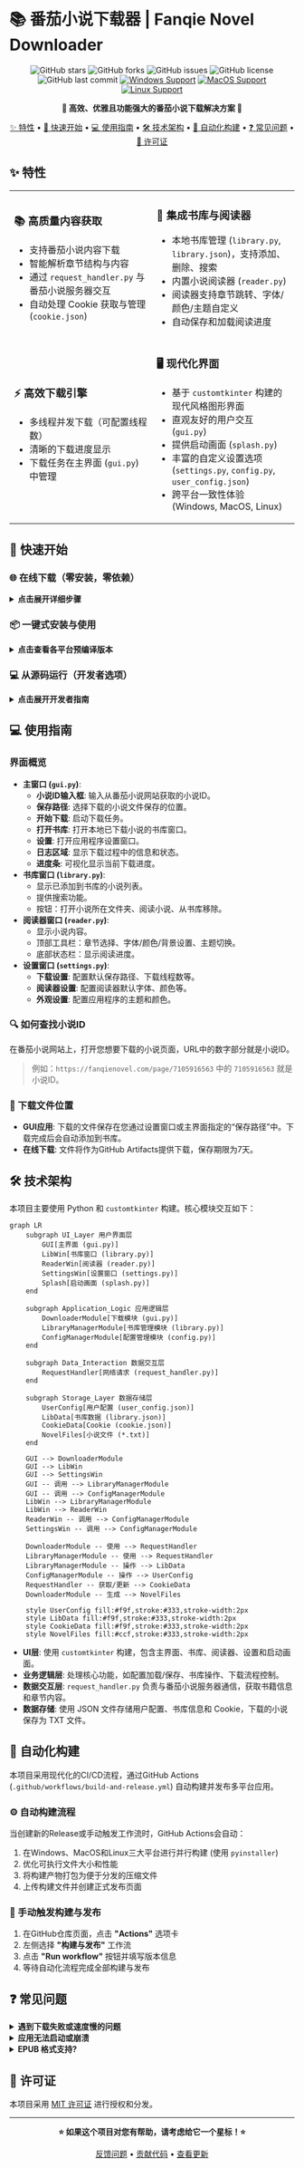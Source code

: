 # 📚 番茄小说下载器 | Fanqie Novel Downloader

<div align="center">

![GitHub stars](https://img.shields.io/github/stars/POf-L/Fanqie-Tomato-Downloader?style=flat-square&logo=github)
![GitHub forks](https://img.shields.io/github/forks/POf-L/Fanqie-Tomato-Downloader?style=flat-square&logo=github)
![GitHub issues](https://img.shields.io/github/issues/POf-L/Fanqie-Tomato-Downloader?style=flat-square&logo=github)
![GitHub license](https://img.shields.io/github/license/POf-L/Fanqie-Tomato-Downloader?style=flat-square)
![GitHub last commit](https://img.shields.io/github/last-commit/POf-L/Fanqie-Tomato-Downloader?style=flat-square)
[![Windows Support](https://img.shields.io/badge/Windows-0078D6?style=flat-square&logo=windows&logoColor=white)](https://github.com/POf-L/Fanqie-Tomato-Downloader/releases)
[![MacOS Support](https://img.shields.io/badge/MacOS-000000?style=flat-square&logo=apple&logoColor=white)](https://github.com/POf-L/Fanqie-Tomato-Downloader/releases)
[![Linux Support](https://img.shields.io/badge/Linux-FCC624?style=flat-square&logo=linux&logoColor=black)](https://github.com/POf-L/Fanqie-Tomato-Downloader/releases)

**🌟 高效、优雅且功能强大的番茄小说下载解决方案 🌟**

[✨ 特性](#-特性) •
[🚀 快速开始](#-快速开始) •
[💻 使用指南](#-使用指南) •
[🛠️ 技术架构](#-技术架构) •
[🔄 自动化构建](#-自动化构建) •
[❓ 常见问题](#-常见问题) •
[📜 许可证](#-许可证)

</div>

## ✨ 特性

<table>
  <tr>
    <td width="50%">
      <h3>📚 高质量内容获取</h3>
      <ul>
        <li>支持番茄小说内容下载</li>
        <li>智能解析章节结构与内容</li>
        <li>通过 <code>request_handler.py</code> 与番茄小说服务器交互</li>
        <li>自动处理 Cookie 获取与管理 (<code>cookie.json</code>)</li>
      </ul>
    </td>
    <td width="50%">
      <h3>📖 集成书库与阅读器</h3>
      <ul>
        <li>本地书库管理 (<code>library.py</code>, <code>library.json</code>)，支持添加、删除、搜索</li>
        <li>内置小说阅读器 (<code>reader.py</code>)</li>
        <li>阅读器支持章节跳转、字体/颜色/主题自定义</li>
        <li>自动保存和加载阅读进度</li>
      </ul>
    </td>
  </tr>
  <tr>
    <td>
      <h3>⚡ 高效下载引擎</h3>
      <ul>
        <li>多线程并发下载（可配置线程数）</li>
        <li>清晰的下载进度显示</li>
        <li>下载任务在主界面 (<code>gui.py</code>) 中管理</li>
      </ul>
    </td>
    <td>
      <h3>🖥️ 现代化界面</h3>
      <ul>
        <li>基于 <code>customtkinter</code> 构建的现代风格图形界面</li>
        <li>直观友好的用户交互 (<code>gui.py</code>)</li>
        <li>提供启动画面 (<code>splash.py</code>)</li>
        <li>丰富的自定义设置选项 (<code>settings.py</code>, <code>config.py</code>, <code>user_config.json</code>)</li>
        <li>跨平台一致性体验 (Windows, MacOS, Linux)</li>
      </ul>
    </td>
  </tr>
</table>

## 🚀 快速开始

### 🌐 在线下载（零安装，零依赖）

<details>
<summary><b>点击展开详细步骤</b></summary>

利用GitHub Actions的强大功能，无需在本地安装任何软件即可下载小说：

1. 在GitHub仓库页面，点击 **"Actions"** 选项卡
2. 左侧选择 **"在线下载小说"** 工作流 (`.github/workflows/download-novel.yml`)
3. 点击 **"Run workflow"** 按钮
4. 填写以下信息：
   - **小说ID**：从番茄小说网址中获取（例如：`https://fanqienovel.com/page/7105916563` 中的 `7105916563`）
   - **下载线程数**：默认为5，可选1-10
   - **输出格式**：目前仅支持 txt
5. 点击 **"Run workflow"** 开始下载
6. 下载完成后，点击运行记录中的 **"Summary"** 标签
7. 在 **"Artifacts"** 部分找到并下载小说文件（保存期限为7天）

</details>

### 📦 一键式安装与使用

<details>
<summary><b>点击查看各平台预编译版本</b></summary>

从 [📥 官方发布页](https://github.com/POf-L/Fanqie-Tomato-Downloader/releases) 下载适合您系统的预编译版本：

| 平台 | 下载链接 | 说明 |
|------|---------|------|
| Windows | [`Fanqie-Novel-Downloader-Windows.zip`](https://github.com/POf-L/Fanqie-Tomato-Downloader/releases) | 解压后双击运行 `番茄小说下载器.exe` |
| MacOS | [`Fanqie-Novel-Downloader-MacOS.zip`](https://github.com/POf-L/Fanqie-Tomato-Downloader/releases) | 解压后运行 `番茄小说下载器` 应用 |
| Linux | [`Fanqie-Novel-Downloader-Linux.zip`](https://github.com/POf-L/Fanqie-Tomato-Downloader/releases) | 解压后运行 `番茄小说下载器` 可执行文件 |

</details>

### 💻 从源码运行（开发者选项）

<details>
<summary><b>点击展开开发者指南</b></summary>

**依赖:**
*   Python 3.x
*   主要库 (详见 `requirements.txt`):
    *   `customtkinter`: 用于构建图形用户界面
    *   `requests`: 用于发送网络请求
    *   `Pillow`: 用于图像处理 (如图标)
    *   `beautifulsoup4`: 用于解析HTML内容 (如果需要)
    *   `pyinstaller`: (可选) 用于打包成可执行文件

```bash
# 1. 克隆代码仓库
git clone https://github.com/POf-L/Fanqie-Tomato-Downloader.git
cd Fanqie-Tomato-Downloader

# 2. 安装依赖库
pip install -r requirements.txt

# 3. 启动应用
python gui.py
```

</details>

## 💻 使用指南

### 界面概览

*   **主窗口 (`gui.py`)**:
    *   **小说ID输入框**: 输入从番茄小说网站获取的小说ID。
    *   **保存路径**: 选择下载的小说文件保存的位置。
    *   **开始下载**: 启动下载任务。
    *   **打开书库**: 打开本地已下载小说的书库窗口。
    *   **设置**: 打开应用程序设置窗口。
    *   **日志区域**: 显示下载过程中的信息和状态。
    *   **进度条**: 可视化显示当前下载进度。
*   **书库窗口 (`library.py`)**:
    *   显示已添加到书库的小说列表。
    *   提供搜索功能。
    *   按钮：打开小说所在文件夹、阅读小说、从书库移除。
*   **阅读器窗口 (`reader.py`)**:
    *   显示小说内容。
    *   顶部工具栏：章节选择、字体/颜色/背景设置、主题切换。
    *   底部状态栏：显示阅读进度。
*   **设置窗口 (`settings.py`)**:
    *   **下载设置**: 配置默认保存路径、下载线程数等。
    *   **阅读器设置**: 配置阅读器默认字体、颜色等。
    *   **外观设置**: 配置应用程序的主题和颜色。

### 🔍 如何查找小说ID

在番茄小说网站上，打开您想要下载的小说页面，URL中的数字部分就是小说ID。

> 例如：`https://fanqienovel.com/page/7105916563` 中的 `7105916563` 就是小说ID。

### 📂 下载文件位置

- **GUI应用**: 下载的文件保存在您通过设置窗口或主界面指定的“保存路径”中。下载完成后会自动添加到书库。
- **在线下载**: 文件将作为GitHub Artifacts提供下载，保存期限为7天。

## 🛠️ 技术架构

本项目主要使用 Python 和 `customtkinter` 构建。核心模块交互如下：

```mermaid
graph LR
    subgraph UI_Layer 用户界面层
        GUI[主界面 (gui.py)]
        LibWin[书库窗口 (library.py)]
        ReaderWin[阅读器 (reader.py)]
        SettingsWin[设置窗口 (settings.py)]
        Splash[启动画面 (splash.py)]
    end

    subgraph Application_Logic 应用逻辑层
        DownloaderModule[下载模块 (gui.py)]
        LibraryManagerModule[书库管理模块 (library.py)]
        ConfigManagerModule[配置管理模块 (config.py)]
    end

    subgraph Data_Interaction 数据交互层
        RequestHandler[网络请求 (request_handler.py)]
    end

    subgraph Storage_Layer 数据存储层
        UserConfig[用户配置 (user_config.json)]
        LibData[书库数据 (library.json)]
        CookieData[Cookie (cookie.json)]
        NovelFiles[小说文件 (*.txt)]
    end

    GUI --> DownloaderModule
    GUI --> LibWin
    GUI --> SettingsWin
    GUI -- 调用 --> LibraryManagerModule
    GUI -- 调用 --> ConfigManagerModule
    LibWin --> LibraryManagerModule
    LibWin --> ReaderWin
    ReaderWin -- 调用 --> ConfigManagerModule
    SettingsWin -- 调用 --> ConfigManagerModule

    DownloaderModule -- 使用 --> RequestHandler
    LibraryManagerModule -- 使用 --> RequestHandler
    LibraryManagerModule -- 操作 --> LibData
    ConfigManagerModule -- 操作 --> UserConfig
    RequestHandler -- 获取/更新 --> CookieData
    DownloaderModule -- 生成 --> NovelFiles

    style UserConfig fill:#f9f,stroke:#333,stroke-width:2px
    style LibData fill:#f9f,stroke:#333,stroke-width:2px
    style CookieData fill:#f9f,stroke:#333,stroke-width:2px
    style NovelFiles fill:#ccf,stroke:#333,stroke-width:2px
```

*   **UI层**: 使用 `customtkinter` 构建，包含主界面、书库、阅读器、设置和启动画面。
*   **业务逻辑层**: 处理核心功能，如配置加载/保存、书库操作、下载流程控制。
*   **数据交互层**: `request_handler.py` 负责与番茄小说服务器通信，获取书籍信息和章节内容。
*   **数据存储**: 使用 JSON 文件存储用户配置、书库信息和 Cookie，下载的小说保存为 TXT 文件。

## 🔄 自动化构建

本项目采用现代化的CI/CD流程，通过GitHub Actions (`.github/workflows/build-and-release.yml`) 自动构建并发布多平台应用。

### ⚙️ 自动构建流程

当创建新的Release或手动触发工作流时，GitHub Actions会自动：

1. 在Windows、MacOS和Linux三大平台进行并行构建 (使用 `pyinstaller`)
2. 优化可执行文件大小和性能
3. 将构建产物打包为便于分发的压缩文件
4. 上传构建文件并创建正式发布页面

### 🚀 手动触发构建与发布

1. 在GitHub仓库页面，点击 **"Actions"** 选项卡
2. 左侧选择 **"构建与发布"** 工作流
3. 点击 **"Run workflow"** 按钮并填写版本信息
4. 等待自动化流程完成全部构建与发布

## ❓ 常见问题

<details>
<summary><b>遇到下载失败或速度慢的问题</b></summary>

- 尝试在设置中减少并行下载线程数。
- 检查网络连接是否稳定。
- 检查 `cookie.json` 是否有效或尝试清空 Cookie 文件后重试。
- 部分小说可能由于版权或其他原因无法下载。

</details>

<details>
<summary><b>应用无法启动或崩溃</b></summary>

- 确保您下载了正确的操作系统版本。
- 如果从源码运行，请确保所有依赖 (`requirements.txt`) 都已正确安装。
- 检查系统是否满足最低要求。
- 尝试删除 `user_config.json` 和 `library.json` (会丢失配置和书库记录) 后重新启动。
- 尝试重新下载最新版本。

</details>

<details>
<summary><b>EPUB 格式支持?</b></summary>

- 当前版本主要支持下载为 TXT 格式。EPUB 格式转换是未来可能添加的功能。

</details>

## 📜 许可证

本项目采用 [MIT 许可证](LICENSE) 进行授权和分发。

---

<div align="center">

**⭐ 如果这个项目对您有帮助，请考虑给它一个星标！⭐**

[反馈问题](https://github.com/POf-L/Fanqie-Tomato-Downloader/issues) •
[贡献代码](https://github.com/POf-L/Fanqie-Tomato-Downloader/pulls) •
[查看更新](https://github.com/POf-L/Fanqie-Tomato-Downloader/releases)

</div>
